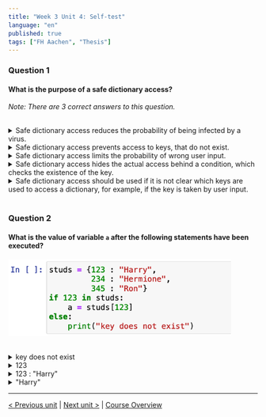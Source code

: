 ```yaml
---
title: "Week 3 Unit 4: Self-test"
language: "en"
published: true
tags: ["FH Aachen", "Thesis"]
---
```


### Question 1

#### What is the purpose of a safe dictionary access?

*Note: There are 3 correct answers to this question.*

<br>

<details>
	<summary>Safe dictionary access reduces the probability of being infected by a virus.</summary>
	<img  src="imgs/cross.png" width="25">
</details>


<details>
	<summary>Safe dictionary access prevents access to keys, that do not exist. </summary>
	<img  src="imgs/check.png" width="25">
</details>


<details>
	<summary>Safe dictionary access limits the probability of wrong user input.</summary>
	<img  src="imgs/cross.png" width="25">
</details>


<details>
	<summary>Safe dictionary access hides the actual access behind a condition, which checks the existence of the key.</summary>
	<img  src="imgs/check.png" width="25">
</details>


<details>
	<summary>Safe dictionary access should be used if it is not clear which keys are used to access a dictionary, for example, if the key is taken by user input. </summary>
	<img  src="imgs/check.png" width="25">
</details>

<br>

### Question 2

#### What is the value of variable ```a``` after the following statements have been executed?

<img src=imgs/week3_unit4_f2.png width="450"><br><br>

<details>
	<summary>key does not exist</summary>
	<img  src="imgs/cross.png" width="25">
</details>


<details>
	<summary>123</summary>
	<img  src="imgs/cross.png" width="25">
</details>


<details>
	<summary>123 : "Harry"</summary>
	<img  src="imgs/cross.png" width="25">
</details>


<details>
	<summary>"Harry" </summary>
	<img  src="imgs/check.png" width="25">
</details>

---

[< Previous unit](/teaching/python-mooc/week3_unit5_important_funcs) | [Next unit >](/teaching/python-mooc/week3_unit4_dict_access) |
[Course Overview](/teaching/python-mooc)